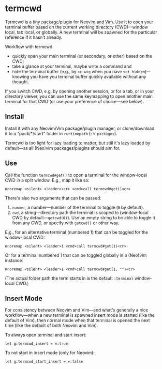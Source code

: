# termcwd

Termcwd is a tiny package/plugin for Neovim and Vim.
Use it to open your terminal buffer based on the current working directory (CWD)—window local, tab local, or globally.
A new terminal will be spawned for the particular reference if it hasn't already.

Workflow with termcwd:

- quickly open your main terminal (or secondary, or other) based on the CWD;
- take a glance at your terminal, maybe write a command and
- hide the terminal buffer (e.g., by `<c-w>q` when you have `set hidden`)—knowing you have you terminal buffer quickly available without any thought.

If you switch CWD, e.g, by opening another session, or for a tab, or in your directory viewer, you can use the same keymapping to open another main terminal for that CWD (or use your preference of choice—see below).

## Install

Install it with any Neovim/Vim package/plugin manager, or clone/download it to a "pack/\*/start" folder in `runtimepath` (`:h packages`).

Termcwd is too light for lazy loading to matter,
but still it's lazy loaded by default—as all (Neo)vim packages/plugins should aim for.

## Use

Call the function `termcwd#get()` to
open a terminal for the
window-local CWD in a
split window. E.g., map it like
so:

```vim
nnoremap <silent> <leader><cr> <cmd>call termcwd#get()<cr>
```

There's also two arguments that can be passed:

1. `number`, a number—number of the terminal to toggle (`0` by default).
2. `cwd`, a string—directory path
the terminal is scoped to (window-local
CWD by default—`getcwd(0)`).
Use an empty string to be able to toggle it from any CWD, or specify with `getcwd()` or other way.

E.g., for an alternative terminal (numbered 1) that can be toggled for the window-local CWD:

```vim
nnoremap <silent> <leader>1 <cmd>call termcwd#get(1)<cr>
```

Or for a terminal numbered 1 that can be toggled globally in a (Neo)vim instance:

```vim
nnoremap <silent> <leader>1 <cmd>call termcwd#get(1, "")<cr>
```

(The actual folder path the term starts in is the default `:terminal` window-local CWD.)

## Insert Mode

For consistency between Neovim and
Vim—and what's generally a nice
workflow—when a new terminal is
spawned insert mode is
started (like the default of Vim),
then normal mode when that terminal
is opened the next time
(like the default of both Neovim
and Vim).

To always open terminal and start insert:

```vim
let g:termcwd_insert = v:true
```

To not start in insert mode (only for Neovim):

```vim
let g:termcwd_start_insert = v:false
```
